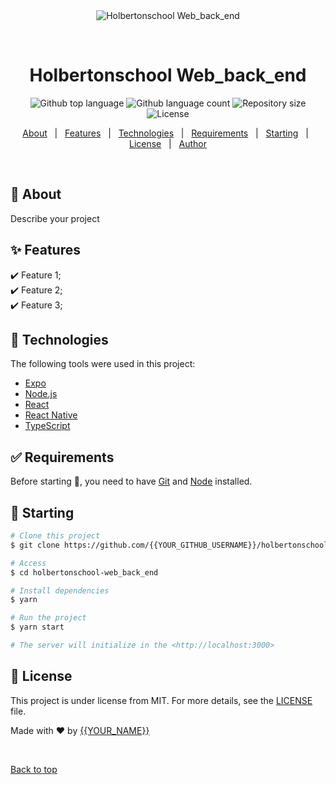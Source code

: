 <div align="center" id="top">
  <img src="./.github/app.gif" alt="Holbertonschool Web_back_end" />

  &#xa0;

  <!-- <a href="https://holbertonschoolweb_back_end.netlify.app">Demo</a> -->
</div>

<h1 align="center">Holbertonschool Web_back_end</h1>

<p align="center">
  <img alt="Github top language" src="https://img.shields.io/github/languages/top/{{YOUR_GITHUB_USERNAME}}/holbertonschool-web_back_end?color=56BEB8">

  <img alt="Github language count" src="https://img.shields.io/github/languages/count/{{YOUR_GITHUB_USERNAME}}/holbertonschool-web_back_end?color=56BEB8">

  <img alt="Repository size" src="https://img.shields.io/github/repo-size/{{YOUR_GITHUB_USERNAME}}/holbertonschool-web_back_end?color=56BEB8">

  <img alt="License" src="https://img.shields.io/github/license/{{YOUR_GITHUB_USERNAME}}/holbertonschool-web_back_end?color=56BEB8">

  <!-- <img alt="Github issues" src="https://img.shields.io/github/issues/{{YOUR_GITHUB_USERNAME}}/holbertonschool-web_back_end?color=56BEB8" /> -->

  <!-- <img alt="Github forks" src="https://img.shields.io/github/forks/{{YOUR_GITHUB_USERNAME}}/holbertonschool-web_back_end?color=56BEB8" /> -->

  <!-- <img alt="Github stars" src="https://img.shields.io/github/stars/{{YOUR_GITHUB_USERNAME}}/holbertonschool-web_back_end?color=56BEB8" /> -->
</p>

<!-- Status -->

<!-- <h4 align="center">
	🚧  Holbertonschool Web_back_end 🚀 Under construction...  🚧
</h4>

<hr> -->

<p align="center">
  <a href="#dart-about">About</a> &#xa0; | &#xa0;
  <a href="#sparkles-features">Features</a> &#xa0; | &#xa0;
  <a href="#rocket-technologies">Technologies</a> &#xa0; | &#xa0;
  <a href="#white_check_mark-requirements">Requirements</a> &#xa0; | &#xa0;
  <a href="#checkered_flag-starting">Starting</a> &#xa0; | &#xa0;
  <a href="#memo-license">License</a> &#xa0; | &#xa0;
  <a href="https://github.com/{{YOUR_GITHUB_USERNAME}}" target="_blank">Author</a>
</p>

<br>

## :dart: About ##

Describe your project

## :sparkles: Features ##

:heavy_check_mark: Feature 1;\
:heavy_check_mark: Feature 2;\
:heavy_check_mark: Feature 3;

## :rocket: Technologies ##

The following tools were used in this project:

- [Expo](https://expo.io/)
- [Node.js](https://nodejs.org/en/)
- [React](https://pt-br.reactjs.org/)
- [React Native](https://reactnative.dev/)
- [TypeScript](https://www.typescriptlang.org/)

## :white_check_mark: Requirements ##

Before starting :checkered_flag:, you need to have [Git](https://git-scm.com) and [Node](https://nodejs.org/en/) installed.

## :checkered_flag: Starting ##

```bash
# Clone this project
$ git clone https://github.com/{{YOUR_GITHUB_USERNAME}}/holbertonschool-web_back_end

# Access
$ cd holbertonschool-web_back_end

# Install dependencies
$ yarn

# Run the project
$ yarn start

# The server will initialize in the <http://localhost:3000>
```

## :memo: License ##

This project is under license from MIT. For more details, see the [LICENSE](LICENSE.md) file.


Made with :heart: by <a href="https://github.com/{{YOUR_GITHUB_USERNAME}}" target="_blank">{{YOUR_NAME}}</a>

&#xa0;

<a href="#top">Back to top</a>
